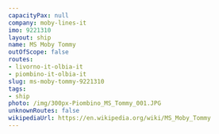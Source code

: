 ```yaml
---
capacityPax: null
company: moby-lines-it
imo: 9221310
layout: ship
name: MS Moby Tommy
outOfScope: false
routes:
- livorno-it-olbia-it
- piombino-it-olbia-it
slug: ms-moby-tommy-9221310
tags:
- ship
photo: /img/300px-Piombino_MS_Tommy_001.JPG
unknownRoutes: false
wikipediaUrl: https://en.wikipedia.org/wiki/MS_Moby_Tommy
---
```


